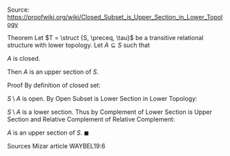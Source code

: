 # 

Source: https://proofwiki.org/wiki/Closed_Subset_is_Upper_Section_in_Lower_Topology

Theorem
Let $T = \struct {S, \preceq, \tau}$ be a transitive relational structure with lower topology.
Let $A \subseteq S$ such that

$A$ is closed.

Then $A$ is an upper section of $S$.


Proof
By definition of closed set:

$S \setminus A$ is open.
By Open Subset is Lower Section in Lower Topology:

$S \setminus A$ is a lower section.
Thus by Complement of Lower Section is Upper Section and Relative Complement of Relative Complement:

$A$ is an upper section of $S$.
$\blacksquare$


Sources
Mizar article WAYBEL19:6




